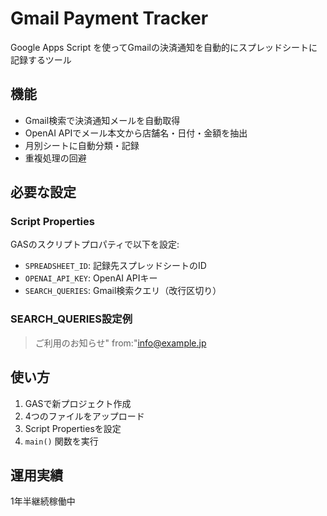 # Gmail Payment Tracker

Google Apps Script を使ってGmailの決済通知を自動的にスプレッドシートに記録するツール

## 機能
- Gmail検索で決済通知メールを自動取得
- OpenAI APIでメール本文から店舗名・日付・金額を抽出
- 月別シートに自動分類・記録
- 重複処理の回避

## 必要な設定

### Script Properties
GASのスクリプトプロパティで以下を設定:

- `SPREADSHEET_ID`: 記録先スプレッドシートのID
- `OPENAI_API_KEY`: OpenAI APIキー
- `SEARCH_QUERIES`: Gmail検索クエリ（改行区切り）

### SEARCH_QUERIES設定例
>ご利用のお知らせ" from:"info@example.jp

## 使い方
1. GASで新プロジェクト作成
2. 4つのファイルをアップロード
3. Script Propertiesを設定
4. `main()` 関数を実行

## 運用実績
1年半継続稼働中
